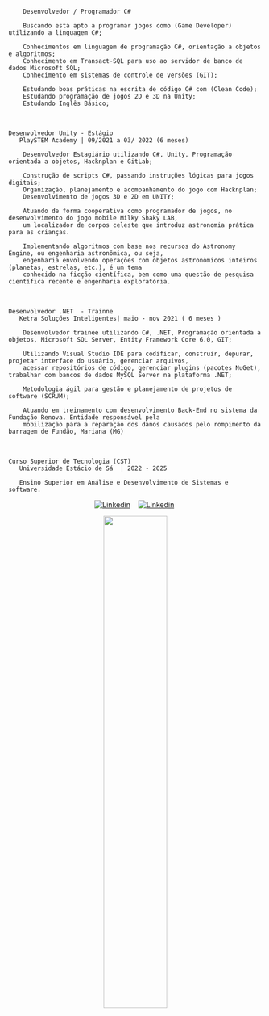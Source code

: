         Desenvolvedor / Programador C#
        
        Buscando está apto a programar jogos como (Game Developer) utilizando a linguagem C#;

        Conhecimentos em linguagem de programação C#, orientação a objetos e algoritmos; 
        Conhecimento em Transact-SQL para uso ao servidor de banco de dados Microsoft SQL;
        Conhecimento em sistemas de controle de versões (GIT);

        Estudando boas práticas na escrita de código C# com (Clean Code);
        Estudando programação de jogos 2D e 3D na Unity;
        Estudando Inglês Básico;

<br>
  
    Desenvolvedor Unity - Estágio 
       PlaySTEM Academy | 09/2021 a 03/ 2022 (6 meses) 

        Desenvolvedor Estagiário utilizando C#, Unity, Programação orientada a objetos, Hacknplan e GitLab;

        Construção de scripts C#, passando instruções lógicas para jogos digitais;
        Organização, planejamento e acompanhamento do jogo com Hacknplan;
        Desenvolvimento de jogos 3D e 2D em UNITY;

        Atuando de forma cooperativa como programador de jogos, no desenvolvimento do jogo mobile Milky Shaky LAB, 
        um localizador de corpos celeste que introduz astronomia prática para as crianças. 

        Implementando algoritmos com base nos recursos do Astronomy Engine, ou engenharia astronômica, ou seja, 
        engenharia envolvendo operações com objetos astronômicos inteiros (planetas, estrelas, etc.), é um tema
        conhecido na ficção científica, bem como uma questão de pesquisa científica recente e engenharia exploratória.

<br>
  
    Desenvolvedor .NET  - Trainne
       Ketra Soluções Inteligentes| maio - nov 2021 ( 6 meses ) 

        Desenvolvedor trainee utilizando C#, .NET, Programação orientada a objetos, Microsoft SQL Server, Entity Framework Core 6.0, GIT;

        Utilizando Visual Studio IDE para codificar, construir, depurar, projetar interface do usuário, gerenciar arquivos, 
        acessar repositórios de código, gerenciar plugins (pacotes NuGet), trabalhar com bancos de dados MySQL Server na plataforma .NET;

        Metodologia ágil para gestão e planejamento de projetos de software (SCRUM);

        Atuando em treinamento com desenvolvimento Back-End no sistema da Fundação Renova. Entidade responsável pela
        mobilização para a reparação dos danos causados pelo rompimento da barragem de Fundão, Mariana (MG)

<br>

    Curso Superior de Tecnologia (CST) 
       Universidade Estácio de Sá  | 2022 - 2025
            
       Ensino Superior em Análise e Desenvolvimento de Sistemas e software.          


<div>
   <p align="center">
    <a href="https://www.linkedin.com/in/alfredo-gomes-pereira-1ba665239"><img alt="Linkedin" src="https://img.shields.io/badge/-LinkedIn-blue?style=for-the-badge&logo=Linkedin&logoColor=white"></a>&nbsp;&nbsp;&nbsp;
    <a href="https://www.youtube.com/c/ÁreadaProgramação"><img alt="Linkedin" src="https://img.shields.io/youtube/channel/subscribers/UCXKSo8RSfVmrawXleZ-_arg?style=social"></a><a href="https://www.linkedin.com/in/alfredo1995/" target="_blank"></a>&nbsp;
  </p>
</div>

<p align="center"><img width=50% src="https://media.giphy.com/media/IThjAlJnD9WNO/giphy.gif"></p>
